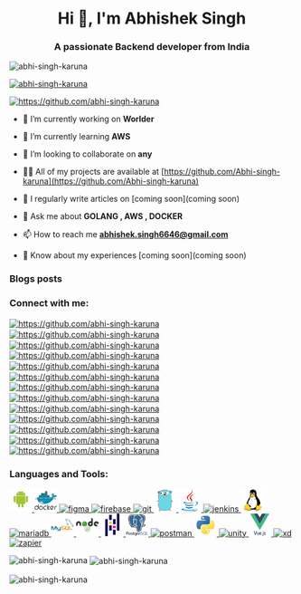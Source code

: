 <h1 align="center">Hi 👋, I'm Abhishek Singh</h1>
<h3 align="center">A passionate Backend developer from India</h3>

<p align="left"> <img src="https://komarev.com/ghpvc/?username=abhi-singh-karuna&label=Profile%20views&color=0e75b6&style=flat" alt="abhi-singh-karuna" /> </p>

<p align="left"> <a href="https://github.com/ryo-ma/github-profile-trophy"><img src="https://github-profile-trophy.vercel.app/?username=abhi-singh-karuna" alt="abhi-singh-karuna" /></a> </p>

<p align="left"> <a href="https://twitter.com/https://github.com/abhi-singh-karuna" target="blank"><img src="https://img.shields.io/twitter/follow/https://github.com/abhi-singh-karuna?logo=twitter&style=for-the-badge" alt="https://github.com/abhi-singh-karuna" /></a> </p>

- 🔭 I’m currently working on **Worlder**

- 🌱 I’m currently learning **AWS**

- 👯 I’m looking to collaborate on **any**

- 👨‍💻 All of my projects are available at [https://github.com/Abhi-singh-karuna](https://github.com/Abhi-singh-karuna)

- 📝 I regularly write articles on [coming soon](coming soon)

- 💬 Ask me about **GOLANG , AWS , DOCKER**

- 📫 How to reach me **abhishek.singh6646@gmail.com**

- 📄 Know about my experiences [coming soon](coming soon)

### Blogs posts
<!-- BLOG-POST-LIST:START -->
<!-- BLOG-POST-LIST:END -->

<h3 align="left">Connect with me:</h3>
<p align="left">
<a href="https://codepen.io/https://github.com/abhi-singh-karuna" target="blank"><img align="center" src="https://raw.githubusercontent.com/rahuldkjain/github-profile-readme-generator/master/src/images/icons/Social/codepen.svg" alt="https://github.com/abhi-singh-karuna" height="30" width="40" /></a>
<a href="https://dev.to/https://github.com/abhi-singh-karuna" target="blank"><img align="center" src="https://raw.githubusercontent.com/rahuldkjain/github-profile-readme-generator/master/src/images/icons/Social/devto.svg" alt="https://github.com/abhi-singh-karuna" height="30" width="40" /></a>
<a href="https://twitter.com/https://github.com/abhi-singh-karuna" target="blank"><img align="center" src="https://raw.githubusercontent.com/rahuldkjain/github-profile-readme-generator/master/src/images/icons/Social/twitter.svg" alt="https://github.com/abhi-singh-karuna" height="30" width="40" /></a>
<a href="https://linkedin.com/in/https://github.com/abhi-singh-karuna" target="blank"><img align="center" src="https://raw.githubusercontent.com/rahuldkjain/github-profile-readme-generator/master/src/images/icons/Social/linked-in-alt.svg" alt="https://github.com/abhi-singh-karuna" height="30" width="40" /></a>
<a href="https://stackoverflow.com/users/https://github.com/abhi-singh-karuna" target="blank"><img align="center" src="https://raw.githubusercontent.com/rahuldkjain/github-profile-readme-generator/master/src/images/icons/Social/stack-overflow.svg" alt="https://github.com/abhi-singh-karuna" height="30" width="40" /></a>
<a href="https://codesandbox.com/https://github.com/abhi-singh-karuna" target="blank"><img align="center" src="https://raw.githubusercontent.com/rahuldkjain/github-profile-readme-generator/master/src/images/icons/Social/codesandbox.svg" alt="https://github.com/abhi-singh-karuna" height="30" width="40" /></a>
<a href="https://instagram.com/https://github.com/abhi-singh-karuna" target="blank"><img align="center" src="https://raw.githubusercontent.com/rahuldkjain/github-profile-readme-generator/master/src/images/icons/Social/instagram.svg" alt="https://github.com/abhi-singh-karuna" height="30" width="40" /></a>
<a href="https://dribbble.com/https://github.com/abhi-singh-karuna" target="blank"><img align="center" src="https://raw.githubusercontent.com/rahuldkjain/github-profile-readme-generator/master/src/images/icons/Social/dribbble.svg" alt="https://github.com/abhi-singh-karuna" height="30" width="40" /></a>
<a href="https://www.youtube.com/c/https://github.com/abhi-singh-karuna" target="blank"><img align="center" src="https://raw.githubusercontent.com/rahuldkjain/github-profile-readme-generator/master/src/images/icons/Social/youtube.svg" alt="https://github.com/abhi-singh-karuna" height="30" width="40" /></a>
<a href="https://www.hackerrank.com/https://github.com/abhi-singh-karuna" target="blank"><img align="center" src="https://raw.githubusercontent.com/rahuldkjain/github-profile-readme-generator/master/src/images/icons/Social/hackerrank.svg" alt="https://github.com/abhi-singh-karuna" height="30" width="40" /></a>
<a href="https://www.leetcode.com/https://github.com/abhi-singh-karuna" target="blank"><img align="center" src="https://raw.githubusercontent.com/rahuldkjain/github-profile-readme-generator/master/src/images/icons/Social/leet-code.svg" alt="https://github.com/abhi-singh-karuna" height="30" width="40" /></a>
<a href="https://www.hackerearth.com/https://github.com/abhi-singh-karuna" target="blank"><img align="center" src="https://raw.githubusercontent.com/rahuldkjain/github-profile-readme-generator/master/src/images/icons/Social/hackerearth.svg" alt="https://github.com/abhi-singh-karuna" height="30" width="40" /></a>
<a href="https://auth.geeksforgeeks.org/user/https://github.com/abhi-singh-karuna" target="blank"><img align="center" src="https://raw.githubusercontent.com/rahuldkjain/github-profile-readme-generator/master/src/images/icons/Social/geeks-for-geeks.svg" alt="https://github.com/abhi-singh-karuna" height="30" width="40" /></a>
</p>

<h3 align="left">Languages and Tools:</h3>
<p align="left"> <a href="https://developer.android.com" target="_blank" rel="noreferrer"> <img src="https://raw.githubusercontent.com/devicons/devicon/master/icons/android/android-original-wordmark.svg" alt="android" width="40" height="40"/> </a> <a href="https://www.docker.com/" target="_blank" rel="noreferrer"> <img src="https://raw.githubusercontent.com/devicons/devicon/master/icons/docker/docker-original-wordmark.svg" alt="docker" width="40" height="40"/> </a> <a href="https://www.figma.com/" target="_blank" rel="noreferrer"> <img src="https://www.vectorlogo.zone/logos/figma/figma-icon.svg" alt="figma" width="40" height="40"/> </a> <a href="https://firebase.google.com/" target="_blank" rel="noreferrer"> <img src="https://www.vectorlogo.zone/logos/firebase/firebase-icon.svg" alt="firebase" width="40" height="40"/> </a> <a href="https://git-scm.com/" target="_blank" rel="noreferrer"> <img src="https://www.vectorlogo.zone/logos/git-scm/git-scm-icon.svg" alt="git" width="40" height="40"/> </a> <a href="https://golang.org" target="_blank" rel="noreferrer"> <img src="https://raw.githubusercontent.com/devicons/devicon/master/icons/go/go-original.svg" alt="go" width="40" height="40"/> </a> <a href="https://www.java.com" target="_blank" rel="noreferrer"> <img src="https://raw.githubusercontent.com/devicons/devicon/master/icons/java/java-original.svg" alt="java" width="40" height="40"/> </a> <a href="https://www.jenkins.io" target="_blank" rel="noreferrer"> <img src="https://www.vectorlogo.zone/logos/jenkins/jenkins-icon.svg" alt="jenkins" width="40" height="40"/> </a> <a href="https://www.linux.org/" target="_blank" rel="noreferrer"> <img src="https://raw.githubusercontent.com/devicons/devicon/master/icons/linux/linux-original.svg" alt="linux" width="40" height="40"/> </a> <a href="https://mariadb.org/" target="_blank" rel="noreferrer"> <img src="https://www.vectorlogo.zone/logos/mariadb/mariadb-icon.svg" alt="mariadb" width="40" height="40"/> </a> <a href="https://www.mysql.com/" target="_blank" rel="noreferrer"> <img src="https://raw.githubusercontent.com/devicons/devicon/master/icons/mysql/mysql-original-wordmark.svg" alt="mysql" width="40" height="40"/> </a> <a href="https://nodejs.org" target="_blank" rel="noreferrer"> <img src="https://raw.githubusercontent.com/devicons/devicon/master/icons/nodejs/nodejs-original-wordmark.svg" alt="nodejs" width="40" height="40"/> </a> <a href="https://pandas.pydata.org/" target="_blank" rel="noreferrer"> <img src="https://raw.githubusercontent.com/devicons/devicon/2ae2a900d2f041da66e950e4d48052658d850630/icons/pandas/pandas-original.svg" alt="pandas" width="40" height="40"/> </a> <a href="https://www.postgresql.org" target="_blank" rel="noreferrer"> <img src="https://raw.githubusercontent.com/devicons/devicon/master/icons/postgresql/postgresql-original-wordmark.svg" alt="postgresql" width="40" height="40"/> </a> <a href="https://postman.com" target="_blank" rel="noreferrer"> <img src="https://www.vectorlogo.zone/logos/getpostman/getpostman-icon.svg" alt="postman" width="40" height="40"/> </a> <a href="https://www.python.org" target="_blank" rel="noreferrer"> <img src="https://raw.githubusercontent.com/devicons/devicon/master/icons/python/python-original.svg" alt="python" width="40" height="40"/> </a> <a href="https://unity.com/" target="_blank" rel="noreferrer"> <img src="https://www.vectorlogo.zone/logos/unity3d/unity3d-icon.svg" alt="unity" width="40" height="40"/> </a> <a href="https://vuejs.org/" target="_blank" rel="noreferrer"> <img src="https://raw.githubusercontent.com/devicons/devicon/master/icons/vuejs/vuejs-original-wordmark.svg" alt="vuejs" width="40" height="40"/> </a> <a href="https://www.adobe.com/products/xd.html" target="_blank" rel="noreferrer"> <img src="https://cdn.worldvectorlogo.com/logos/adobe-xd.svg" alt="xd" width="40" height="40"/> </a> <a href="https://zapier.com" target="_blank" rel="noreferrer"> <img src="https://www.vectorlogo.zone/logos/zapier/zapier-icon.svg" alt="zapier" width="40" height="40"/> </a> </p>

<p><img align="left" src="https://github-readme-stats.vercel.app/api/top-langs?username=abhi-singh-karuna&show_icons=true&locale=en&layout=compact" alt="abhi-singh-karuna" /></p>

<p>&nbsp;<img align="center" src="https://github-readme-stats.vercel.app/api?username=abhi-singh-karuna&show_icons=true&locale=en" alt="abhi-singh-karuna" /></p>

<p><img align="center" src="https://github-readme-streak-stats.herokuapp.com/?user=abhi-singh-karuna&" alt="abhi-singh-karuna" /></p>
